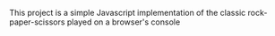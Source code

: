 This project is a simple Javascript implementation of the classic rock-paper-scissors played on a browser's console
